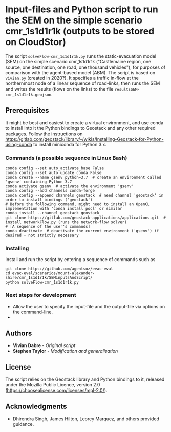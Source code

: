 # Input-files and Python script to run the SEM on the simple scenario cmr_1s1d1r1k (outputs to be stored on CloudStor)

The script `solveFlow-cmr_1s1d1r1k.py` runs the static-evacuation model (SEM) on the simple scenario cmr_1s1d1r1k ("Castlemaine region, one source, one destination, one road, one thousand vehicles"), for purposes of comparison with the agent-based model (ABM). The script is based on `Vivian.py` (created in 2020?). It specifies a traffic in-flow at the northernmost node of a linear sequence of road-links, then runs the SEM and writes the results (flows on the links) to the file `resultsSEM-cmr_1s1d1r1k.geojson`.

## Prerequisites
It might be best and easiest to create a virtual environment, and use conda to install into it the Python bindings to Geostack and any other required packages.
Follow the instructions on https://gitlab.com/geostack/library/-/wikis/Installing-Geostack-for-Python-using-conda to install miniconda for Python 3.x.

### Commands (a possible sequence in Linux Bash)
```
conda config --set auto_activate_base False
conda config --set auto_update_conda False
conda create --name gsenv python=3.7  # create an environment called 'gsenv' containing Python 3.7
conda activate gsenv  # activate the environment 'gsenv'
conda config --add channels conda-forge
conda config --append channels geostack  # need channel 'geostack' in order to install bindings ('geostack')
# Before the following command, might need to install an OpenCL implementation with 'conda install pocl' or similar
conda install --channel geostack geostack 
git clone https://gitlab.com/geostack-applications/applications.git  # install networkFlow.py (runs the network-flow solver)
# [A sequence of the user's commands] 
conda deactivate  # deactivate the current environment ('gsenv') if desired - not strictly necessary
```

### Installing
Install and run the script by entering a sequence of commands such as
```
git clone https://github.com/agentsoz/evac-eval
cd evac-eval/scenarios/mount-alexander-shire/cmr_1s1d1r1k/SEMinputsAndScript/
python solveFlow-cmr_1s1d1r1k.py
```

### Next steps for development
* Allow the user to specify the input-file and the output-file via options on the command-line.
* 

## Authors
* **Vivian Dabre** - *Original script*
* **Stephen Taylor** - *Modification and generalisation* 

## License
The script relies on the Geostack library and Python bindings to it, released under the Mozilla Public Licence, version 2.0 (https://choosealicense.com/licenses/mpl-2.0/).

## Acknowledgments
* Dhirendra Singh, James Hilton, Leorey Marquez, and others provided guidance.
